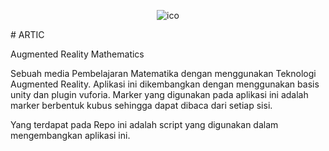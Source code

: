 <p align="center"><img src="https://i.ibb.co/HHfdbXB/ico.png" alt="ico" border="0"><p>
# ARTIC

Augmented Reality Mathematics

Sebuah media Pembelajaran Matematika dengan menggunakan Teknologi Augmented Reality.
Aplikasi ini dikembangkan dengan menggunakan basis unity dan plugin vuforia.
Marker yang digunakan pada aplikasi ini adalah marker berbentuk kubus sehingga dapat dibaca dari setiap sisi.

Yang terdapat pada Repo ini adalah script yang digunakan dalam mengembangkan aplikasi ini.
